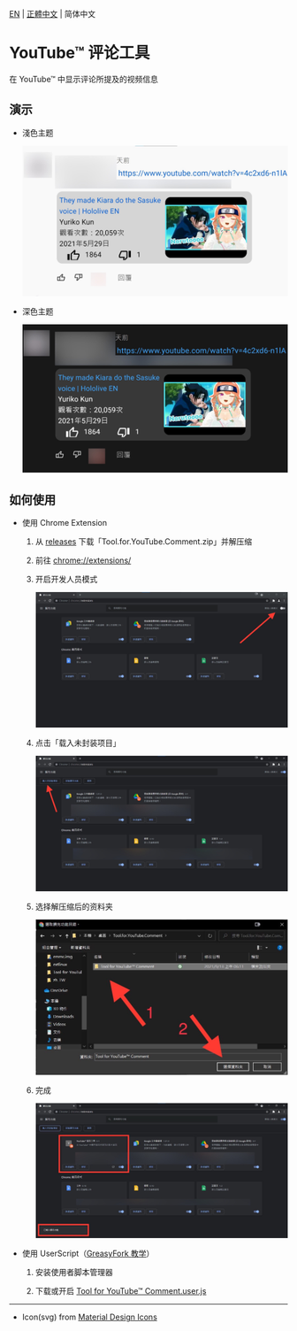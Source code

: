 [EN](./README.md) | [正體中文](./README_TW.md) | 简体中文

# YouTube™ 评论工具

在 YouTube™ 中显示评论所提及的视频信息

## 演示

* 淺色主题

    ![淺色主题](./src/demo/light.jpg)

* 深色主题

    ![深色主题](./src/demo/dark.jpg)

## 如何使用

* 使用 Chrome Extension

    1. 从 [releases](https://github.com/kevin823lin/Tool-for-YouTube-Comment/releases) 下载「Tool.for.YouTube.Comment.zip」并解压缩

    1. 前往 [chrome://extensions/](chrome://extensions/)

    1. 开启开发人员模式

        ![开启开发人员模式](./src/tutorial/1.jpg)

    1. 点击「载入未封装项目」

        ![点击「载入未封装项目」](./src/tutorial/2.jpg)

    1. 选择解压缩后的资料夹

        ![选择解压缩后的资料夹](./src/tutorial/3.jpg)

    1. 完成

        ![完成](./src/tutorial/4.jpg)

* 使用 UserScript（[GreasyFork 教学](https://greasyfork.org/zh-CN)）

    1. 安装使用者脚本管理器

    1. 下载或开启 [Tool for YouTube™ Comment.user.js](https://github.com/kevin823lin/Tool-for-YouTube-Comment/raw/main/Tool%20for%20YouTube%E2%84%A2%20Comment.user.js)

---

* Icon(svg) from [Material Design Icons](https://materialdesignicons.com/)
